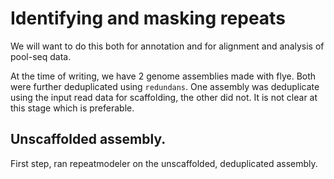 # Identifying and masking repeats

We will want to do this both for annotation and for alignment and analysis of pool-seq data.

At the time of writing, we have 2 genome assemblies made with flye. Both were further deduplicated using `redundans`. One assembly was deduplicate using the input read data for scaffolding, the other did not. It is not clear at this stage which is preferable.

## Unscaffolded assembly.

First step, ran repeatmodeler on the unscaffolded, deduplicated assembly.
